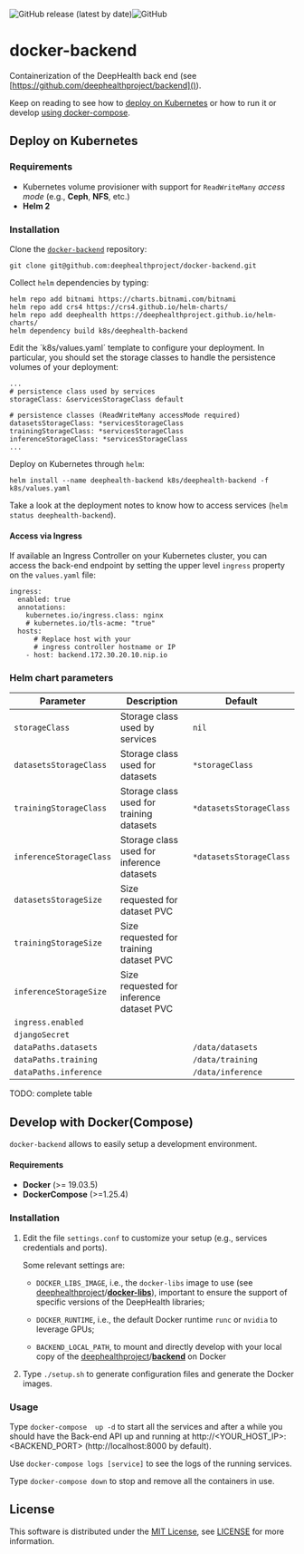 ![GitHub release (latest by date)](https://img.shields.io/github/v/release/deephealthproject/docker-backend)![GitHub](https://img.shields.io/github/license/deephealthproject/docker-backend)


# docker-backend

Containerization of the DeepHealth back end (see [https://github.com/deephealthproject/backend]()).

Keep on reading to see how to [deploy on Kubernetes](#deploy-on-kubernetes) or
how to run it or develop [using docker-compose](#develop-with-dockerCompose).


## Deploy on Kubernetes

### Requirements

*  Kubernetes volume provisioner with support for `ReadWriteMany` *access mode* (e.g., **Ceph**, **NFS**, etc.)
*  **Helm 2**

### Installation

Clone the [`docker-backend`](https://github.com/deephealthproject/docker-backend) repository:

```
git clone git@github.com:deephealthproject/docker-backend.git
```

Collect `helm` dependencies by typing:

```
helm repo add bitnami https://charts.bitnami.com/bitnami
helm repo add crs4 https://crs4.github.io/helm-charts/
helm repo add deephealth https://deephealthproject.github.io/helm-charts/
helm dependency build k8s/deephealth-backend
```

<!--
Add the `helm-charts` repository:

```
helm add repo crs4 https://crs4.github.io/helm-charts/
```

Download the `values.yaml` file to customise your deployment:

```
curl https://raw.githubusercontent.com/deephealthproject/docker-backend/develop/k8s/deephealth-backend/values.yaml -o values.yaml
```
-->

Edit the ´k8s/values.yaml´ template to configure your deployment. In particular, you should set the storage classes to handle the persistence volumes of your deployment:

```
...
# persistence class used by services
storageClass: &servicesStorageClass default

# persistence classes (ReadWriteMany accessMode required)
datasetsStorageClass: *servicesStorageClass
trainingStorageClass: *servicesStorageClass
inferenceStorageClass: *servicesStorageClass
...
```

Deploy on Kubernetes through `helm`:

```
helm install --name deephealth-backend k8s/deephealth-backend -f k8s/values.yaml
```

<!--
```
helm install --name deephealth-backend crs4/deephealth-backend -f values.yaml
```
-->

Take a look at the deployment notes to know how to access services  (`helm status deephealth-backend`).


#### Access via Ingress

If available an Ingress Controller on your Kubernetes cluster, you can access the back-end endpoint by setting the upper level `ingress` property on the `values.yaml` file:

```
ingress:
  enabled: true
  annotations:
    kubernetes.io/ingress.class: nginx
    # kubernetes.io/tls-acme: "true"
  hosts:
      # Replace host with your
      # ingress controller hostname or IP
    - host: backend.172.30.20.10.nip.io
```

### Helm chart parameters

|           Parameter               |                    Description                   |              Default        |
|-----------------------------------|--------------------------------------------------|-----------------------------|
| `storageClass`                    | Storage class used by services                   |  `nil`                      |
| `datasetsStorageClass`            | Storage class used for datasets                  |  `*storageClass`            |
| `trainingStorageClass`            | Storage class used for training datasets         |  `*datasetsStorageClass`    |
| `inferenceStorageClass`           | Storage class used for inference datasets        |  `*datasetsStorageClass`    |
| `datasetsStorageSize`             | Size requested for dataset PVC                   | |
| `trainingStorageSize`             | Size requested for training dataset PVC          | |
| `inferenceStorageSize`            | Size requested for inference dataset PVC         | |
| `ingress.enabled`                 | | |
| `djangoSecret`                    | | |
| `dataPaths.datasets`              | | `/data/datasets` |
| `dataPaths.training`              | | `/data/training` |
| `dataPaths.inference`             | | `/data/inference` |

TODO:  complete table

## Develop with Docker(Compose)

`docker-backend` allows to easily setup a development environment.

#### Requirements

*  **Docker** (>= 19.03.5)
*  **DockerCompose** (>=1.25.4)



### Installation

1. Edit the file  `settings.conf` to customize your setup (e.g., services credentials and ports).

   Some relevant settings are:


     * `DOCKER_LIBS_IMAGE`, i.e., the `docker-libs` image to use (see [deephealthproject](https://github.com/deephealthproject)/**[docker-libs](https://github.com/deephealthproject/docker-libs)**), important to ensure the support of specific versions of the DeepHealth libraries;


   * `DOCKER_RUNTIME`, i.e., the default Docker runtime `runc` or `nvidia` to leverage GPUs;
   * `BACKEND_LOCAL_PATH`, to mount and directly develop with your local copy of the [deephealthproject](https://github.com/deephealthproject)/**[backend](https://github.com/deephealthproject/backend)** on Docker

2. Type `./setup.sh` to generate configuration files and generate the Docker images.

### Usage

Type ``` docker-compose  up -d ``` to start all the services and after a while you should have the Back-end API up and running at http://<YOUR_HOST_IP>:<BACKEND_PORT> (http://localhost:8000 by default).

Use `docker-compose logs [service]` to see the logs of the running services.

Type `docker-compose down` to stop and remove all the containers in use.


## License

This software is distributed under the [MIT License](https://opensource.org/licenses/MIT), see [LICENSE](./LICENSE) for more information.
